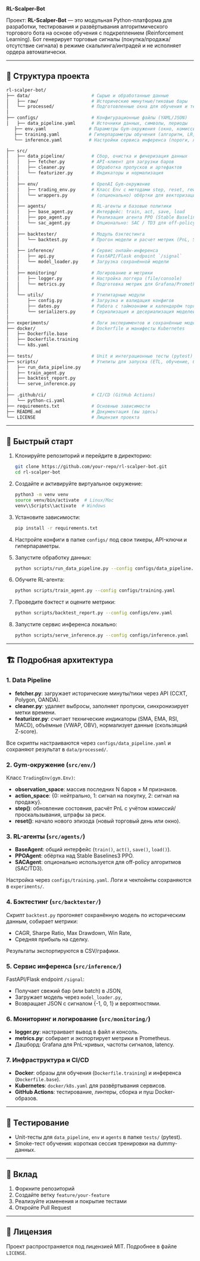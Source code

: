 **RL-Scalper-Bot**

Проект: **RL-Scalper-Bot** — это модульная Python-платформа для разработки, тестирования и развёртывания алгоритмического торгового бота на основе обучения с подкреплением (Reinforcement Learning). Бот генерирует торговые сигналы (покупка/продажа/отсутствие сигнала) в режиме скальпинга/интрадей и не исполняет ордера автоматически.

---

## 📂 Структура проекта

```bash
rl-scalper-bot/
├── data/                       # Сырые и обработанные данные
│   ├── raw/                    # Исторические минутные/тиковые бары
│   └── processed/              # Подготовленные окна для обучения и тестирования
│
├── configs/                    # Конфигурационные файлы (YAML/JSON)
│   ├── data_pipeline.yaml      # Источники данных, символы, периоды
   ├── env.yaml                # Параметры Gym-окружения (окно, комиссии)
   ├── training.yaml           # Гиперпараметры обучения (алгоритм, LR, γ)
   └── inference.yaml          # Настройки сервиса инференса (пороги, логирование)

├── src/
│   ├── data_pipeline/          # Сбор, очистка и фичеризация данных
│   │   ├── fetcher.py          # API-клиент для загрузки баров
│   │   ├── cleaner.py          # Обработка пропусков и артефактов
│   │   └── featurizer.py       # Индикаторы и нормализация
│   │
│   ├── env/                    # OpenAI Gym-окружение
│   │   ├── trading_env.py      # Класс Env с методами step, reset, reward
│   │   └── wrappers.py         # (опционально) обёртки для векторизации, логирования
│   │
│   ├── agents/                 # RL-агенты и базовые политики
│   │   ├── base_agent.py       # Интерфейс: train, act, save, load
│   │   ├── ppo_agent.py        # Реализация агента PPO (Stable Baselines3)
│   │   └── sac_agent.py        # Опционально: SAC / TD3 для off-policy
│   │
│   ├── backtester/             # Модуль бэктестинга
│   │   └── backtest.py         # Прогон модели и расчет метрик (PnL, Sharpe)
│   │
│   ├── inference/              # Сервис онлайн-инференса
│   │   ├── api.py              # FastAPI/Flask endpoint `/signal`
│   │   └── model_loader.py     # Загрузка сохранённой модели
│   │
│   ├── monitoring/             # Логирование и метрики
│   │   ├── logger.py           # Настройка логгера (file/console)
│   │   └── metrics.py          # Подготовка метрик для Grafana/Prometheus
│   │
│   └── utils/                  # Утилитарные модули
│       ├── config.py           # Загрузка и валидация конфигов
│       ├── dates.py            # Работа с таймзонами и календарём торгов
│       └── serializers.py      # Сериализация и десериализация моделей
│
├── experiments/                # Логи экспериментов и сохранённые модели
├── docker/                     # Dockerfile и манифесты Kubernetes
│   ├── Dockerfile.base
│   ├── Dockerfile.training
│   └── k8s.yaml
│
├── tests/                      # Unit и интеграционные тесты (pytest)
├── scripts/                    # Утилиты для запуска (ETL, обучение, бэктест)
│   ├── run_data_pipeline.py
│   ├── train_agent.py
│   ├── backtest_report.py
│   └── serve_inference.py
│
├── .github/ci/                 # CI/CD (GitHub Actions)
│   └── python-ci.yaml
├── requirements.txt            # Основные зависимости
├── README.md                   # Документация (вы здесь)
└── LICENSE                     # Лицензия проекта
```

---

## 🚀 Быстрый старт

1. Клонируйте репозиторий и перейдите в директорию:

   ```bash
   git clone https://github.com/your-repo/rl-scalper-bot.git
   cd rl-scalper-bot
   ```

2. Создайте и активируйте виртуальное окружение:

   ```bash
   python3 -m venv venv
   source venv/bin/activate  # Linux/Mac
   venv\\Scripts\\activate  # Windows
   ```

3. Установите зависимости:

   ```bash
   pip install -r requirements.txt
   ```

4. Настройте конфиги в папке `configs/` под свои тикеры, API-ключи и гиперпараметры.

5. Запустите обработку данных:

   ```bash
   python scripts/run_data_pipeline.py --config configs/data_pipeline.yaml
   ```

6. Обучите RL-агента:

   ```bash
   python scripts/train_agent.py --config configs/training.yaml
   ```

7. Проведите бэктест и оцените метрики:

   ```bash
   python scripts/backtest_report.py --config configs/env.yaml
   ```

8. Запустите сервис инференса локально:

   ```bash
   python scripts/serve_inference.py --config configs/inference.yaml
   ```

---

## 🏗 Подробная архитектура

### 1. Data Pipeline

* **fetcher.py**: загружает исторические минуты/тики через API (CCXT, Polygon, OANDA).
* **cleaner.py**: удаляет выбросы, заполняет пропуски, синхронизирует метки времени.
* **featurizer.py**: считает технические индикаторы (SMA, EMA, RSI, MACD), объёмные (VWAP, OBV), нормализует данные (скользящий Z-score).

Все скрипты настраиваются через `configs/data_pipeline.yaml` и сохраняют результат в `data/processed/`.

### 2. Gym-окружение (`src/env/`)

Класс `TradingEnv(gym.Env)`:

* **observation\_space**: массив последних N баров × M признаков.
* **action\_space**: {0: нейтрально, 1: сигнал на покупку, 2: сигнал на продажу}.
* **step()**: обновление состояния, расчёт PnL с учётом комиссий/проскальзывания, штрафы за риск.
* **reset()**: начало нового эпизода (новый торговый день или окно).

### 3. RL-агенты (`src/agents/`)

* **BaseAgent**: общий интерфейс (`train()`, `act()`, `save()`, `load()`).
* **PPOAgent**: обёртка над Stable Baselines3 PPO.
* **SACAgent**: опционально используется для off-policy алгоритмов (SAC/TD3).

Настройка через `configs/training.yaml`. Логи и чекпойнты сохраняются в `experiments/`.

### 4. Бэктестинг (`src/backtester/`)

Скрипт `backtest.py` прогоняет сохранённую модель по историческим данным, собирает метрики:

* CAGR, Sharpe Ratio, Max Drawdown, Win Rate,
* Средняя прибыль на сделку.

Результаты экспортируются в CSV/графики.

### 5. Сервис инференса (`src/inference/`)

FastAPI/Flask endpoint `/signal`:

* Получает свежий бар (или batch) в JSON,
* Загружает модель через `model_loader.py`,
* Возвращает JSON с сигналом {-1, 0, 1} и вероятностями.

### 6. Мониторинг и логирование (`src/monitoring/`)

* **logger.py**: настраивает вывод в файл и консоль.
* **metrics.py**: собирает и экспортирует метрики в Prometheus.
* Дашборд: Grafana для PnL-кривых, частоты сигналов, latency.

### 7. Инфраструктура и CI/CD

* **Docker**: образы для обучения (`Dockerfile.training`) и инференса (`Dockerfile.base`).
* **Kubernetes**: `docker/k8s.yaml` для развёртывания сервисов.
* **GitHub Actions**: тестирование, линтеры, сборка и пуш Docker-образов.

---

## 🔧 Тестирование

* Unit-тесты для `data_pipeline`, `env` и `agents` в папке `tests/` (pytest).
* Smoke-тест обучения: короткая сессия тренировки на dummy-данных.

---

## 🤝 Вклад

1. Форкните репозиторий
2. Создайте ветку `feature/your-feature`
3. Реализуйте изменения и покрытие тестами
4. Откройте Pull Request

---

## 📄 Лицензия

Проект распространяется под лицензией MIT. Подробнее в файле `LICENSE`.
